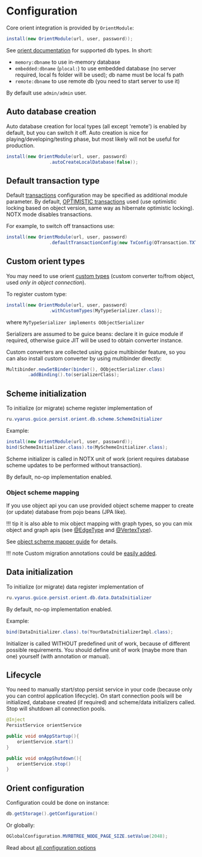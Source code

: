 # Configuration

Core orient integration is provided by `OrientModule`:

```java
install(new OrientModule(url, user, password));
```

See [orient documentation](https://orientdb.com/docs/3.0.x/datamodeling/Concepts.html#database-url) for supported db types.
In short:

* `memory:dbname` to use in-memory database
* `embedded:dbname` (`plocal:`) to use embedded database (no server required, local fs folder will be used); db name must be local fs path
* `remote:dbname` to use remote db (you need to start server to use it)

By default use `admin/admin` user.

## Auto database creation

Auto database creation for local types (all except 'remote') is enabled by default, but you can switch it off. 
Auto creation is nice for playing/developing/testing phase, but most likely will not be useful for production.

```java
install(new OrientModule(url, user, password)
                .autoCreateLocalDatabase(false));
```

## Default transaction type

Default [transactions](https://orientdb.com/docs/3.0.x/internals/Transactions.html) configuration may be specified as additional module parameter.
By default, [OPTIMISTIC transactions](https://orientdb.com/docs/3.0.x/internals/Transactions.html#optimistic-transaction) used (use optimistic locking based on object version, same way as hibernate optimistic locking). 
NOTX mode disables transactions.

For example, to switch off transactions use:

```java
install(new OrientModule(url, user, password)
                .defaultTransactionConfig(new TxConfig(OTransaction.TXTYPE.NOTX));
```

## Custom orient types

You may need to use orient [custom types](https://orientdb.com/docs/3.0.x/java/Object-2-Record-Java-Binding.html)
(custom converter to/from object, used *only in object connection*).

To register custom type:

```java
install(new OrientModule(url, user, password)
                .withCustomTypes(MyTypeSerializer.class));
```

where `MyTypeSerializer implements OObjectSerializer`

Serializers are assumed to be guice beans: declare it in guice module if required, otherwise guice JIT will be used to 
obtain converter instance.

Custom converters are collected using guice multibinder feature, so you can also install custom converter by using
multibinder directly:

```java
Multibinder.newSetBinder(binder(), OObjectSerializer.class)
        .addBinding().to(serializerClass);
``` 

## Scheme initialization

To initialize (or migrate) scheme register implementation of

```java
ru.vyarus.guice.persist.orient.db.scheme.SchemeInitializer

```

Example:

```java
install(new OrientModule(url, user, password));
bind(SchemeInitializer.class).to(MySchemeInitializer.class);
```

Scheme initializer is called in NOTX unit of work (orient requires database scheme updates to be performed without transaction).

By default, no-op implementation enabled.

### Object scheme mapping

If you use object api you can use provided object scheme mapper to create (or update) database
from pojo beans (JPA like).

!!! tip
    it is also able to mix object mapping with graph types, so you can mix object and graph apis
    (see [@EdgeType](../mapping/class/edge.md) and [@VertexType](../mapping/class/vertex.md)). 

See [object scheme mapper guide](../mapping/objectscheme.md) for details. 

!!! note
    Custom migration annotations could be [easily added](../mapping/writing.md).

## Data initialization

To initialize (or migrate) data register implementation of

```java
ru.vyarus.guice.persist.orient.db.data.DataInitializer
```

By default, no-op implementation enabled.

Example:

```java
bind(DataInitializer.class).to(YourDataInitializerImpl.class);
```

Initializer is called WITHOUT predefined unit of work, because of different possible requirements.
You should define unit of work (maybe more than one) yourself (with annotation or manual).


## Lifecycle

You need to manually start/stop persist service in your code (because only you can control application lifecycle).
On start connection pools will be initialized, database created (if required) and scheme/data initializers called. Stop will shutdown
all connection pools.

```java
@Inject
PersistService orientService

public void onAppStartup(){
    orientService.start()
}

public void onAppShutdown(){
    orientService.stop()
}
```

## Orient configuration

Configuration could be done on instance: 

```java
db.getStorage().getConfiguration()
```

Or globally: 

```java
OGlobalConfiguration.MVRBTREE_NODE_PAGE_SIZE.setValue(2048);
```

Read about [all configuration options](https://orientdb.com/docs/3.0.x/admin/Configuration.html)

